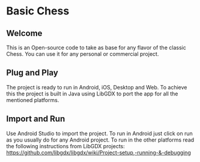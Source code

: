 # Basic Chess

## Welcome

This is an Open-source code to take as base for any flavor of the classic Chess. You can use it for any personal or commercial project.

## Plug and Play

The project is ready to run in Android, iOS, Desktop and Web. To achieve this the project is built in Java using LibGDX to port the app for all the mentioned platforms.

## Import and Run

Use Android Studio to import the project. To run in Android just click on run as you usually do for any Android project. To run in the other platforms read the following instructions from LibGDX projects: https://github.com/libgdx/libgdx/wiki/Project-setup,-running-&-debugging
